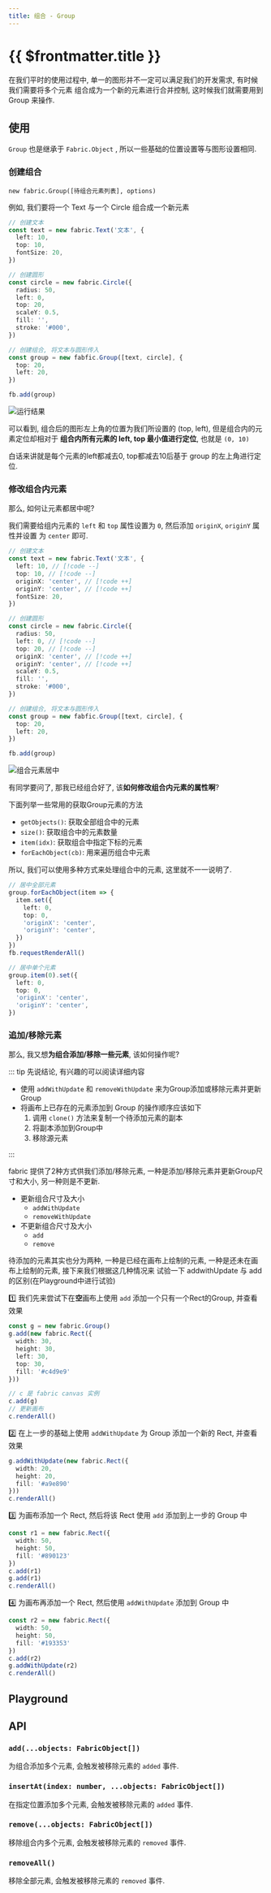 ```yaml
---
title: 组合 - Group
---
```


<script setup>
import GroupDemo from './demos/Group.vue'

</script>

# {{ $frontmatter.title }}

在我们平时的使用过程中, 单一的图形并不一定可以满足我们的开发需求, 有时候我们需要将多个元素
组合成为一个新的元素进行合并控制, 这时候我们就需要用到 Group 来操作.

## 使用

`Group` 也是继承于 `Fabric.Object` , 所以一些基础的位置设置等与图形设置相同.

### 创建组合

`new fabric.Group([待组合元素列表], options)`

例如, 我们要将一个 Text 与一个 Circle 组合成一个新元素

```ts
// 创建文本
const text = new fabric.Text('文本', {
  left: 10,
  top: 10,
  fontSize: 20,
})

// 创建圆形
const circle = new fabric.Circle({
  radius: 50,
  left: 0,
  top: 20,
  scaleY: 0.5,
  fill: '',
  stroke: '#000',
})

// 创建组合, 将文本与圆形传入
const group = new fabfic.Group([text, circle], {
  top: 20,
  left: 20,
})

fb.add(group)
```

<Image src="https://s2.loli.net/2022/12/07/LUv5JVWYxBOfi7n.png" title="运行结果" />

可以看到, 组合后的图形左上角的位置为我们所设置的 (top, left), 但是组合内的元素定位却相对于
**组合内所有元素的 left, top 最小值进行定位**, 也就是 `(0, 10)`

白话来讲就是每个元素的left都减去0, top都减去10后基于 group 的左上角进行定位.

### 修改组合内元素

那么, 如何让元素都居中呢?

我们需要给组内元素的 `left` 和 `top` 属性设置为 `0`, 然后添加 `originX`, `originY` 属性并设置
为 `center` 即可.

```ts
// 创建文本
const text = new fabric.Text('文本', {
  left: 10, // [!code --]
  top: 10, // [!code --]
  originX: 'center', // [!code ++]
  originY: 'center', // [!code ++]
  fontSize: 20,
})

// 创建圆形
const circle = new fabric.Circle({
  radius: 50,
  left: 0, // [!code --]
  top: 20, // [!code --]
  originX: 'center', // [!code ++]
  originY: 'center', // [!code ++]
  scaleY: 0.5,
  fill: '',
  stroke: '#000',
})

// 创建组合, 将文本与圆形传入
const group = new fabfic.Group([text, circle], {
  top: 20,
  left: 20,
})

fb.add(group)
```

<Image src="https://s2.loli.net/2022/12/07/CSOVAEDYKTyjx1e.png" title="组合元素居中" />

有同学要问了, 那我已经组合好了, 该**如何修改组合内元素的属性啊**?

下面列举一些常用的获取Group元素的方法

+ `getObjects()`: 获取全部组合中的元素
+ `size()`: 获取组合中的元素数量
+ `item(idx)`: 获取组合中指定下标的元素
+ `forEachObject(cb)`: 用来遍历组合中元素

所以, 我们可以使用多种方式来处理组合中的元素, 这里就不一一说明了.

```ts
// 居中全部元素
group.forEachObject(item => {
  item.set({
    left: 0,
    top: 0,
    'originX': 'center',
    'originY': 'center',
  })
})
fb.requestRenderAll()

// 居中单个元素
group.item(0).set({
  left: 0,
  top: 0,
  'originX': 'center',
  'originY': 'center',
})
```

### 追加/移除元素

那么, 我又想**为组合添加/移除一些元素**, 该如何操作呢?

::: tip 先说结论, 有兴趣的可以阅读详细内容

+ 使用 `addWithUpdate` 和 `removeWithUpdate` 来为Group添加或移除元素并更新Group
+ 将画布上已存在的元素添加到 Group 的操作顺序应该如下
  1. 调用 `clone()` 方法来复制一个待添加元素的副本
  2. 将副本添加到Group中
  3. 移除源元素

:::

fabric 提供了2种方式供我们添加/移除元素, 一种是添加/移除元素并更新Group尺寸和大小, 另一种则是不更新.

+ 更新组合尺寸及大小
  + `addWithUpdate`
  + `removeWithUpdate`
+ 不更新组合尺寸及大小
  + `add`
  + `remove`

待添加的元素其实也分为两种, 一种是已经在画布上绘制的元素, 一种是还未在画布上绘制的元素, 接下来我们根据这几种情况来
试验一下 addwithUpdate 与 add 的区别(在Playground中进行试验)

1️⃣ 我们先来尝试下在**空**画布上使用 `add` 添加一个只有一个Rect的Group, 并查看效果

```ts
const g = new fabric.Group()
g.add(new fabric.Rect({
  width: 30,
  height: 30,
  left: 30,
  top: 30,
  fill: '#c4d9e9'
}))

// c 是 fabric canvas 实例
c.add(g)
// 更新画布
c.renderAll()
```

2️⃣ 在上一步的基础上使用 `addWithUpdate` 为 Group 添加一个新的 Rect, 并查看效果

```ts
g.addWithUpdate(new fabric.Rect({
  width: 20,
  height: 20,
  fill: '#a9e890'
}))
c.renderAll()
```

3️⃣ 为画布添加一个 Rect, 然后将该 Rect 使用 `add` 添加到上一步的 Group 中

```ts
const r1 = new fabric.Rect({
  width: 50,
  height: 50,
  fill: '#890123'
})
c.add(r1)
g.add(r1)
c.renderAll()
```

4️⃣ 为画布再添加一个 Rect, 然后使用 `addWithUpdate` 添加到 Group 中

```ts
const r2 = new fabric.Rect({
  width: 50,
  height: 50,
  fill: '#193353'
})
c.add(r2)
g.addWithUpdate(r2)
c.renderAll()
```

## Playground

<GroupDemo />


## API

### `add(...objects: FabricObject[])`

为组合添加多个元素, 会触发被移除元素的 `added` 事件.

### `insertAt(index: number, ...objects: FabricObject[])`

在指定位置添加多个元素, 会触发被移除元素的 `added` 事件.

### `remove(...objects: FabricObject[])`

移除组合内多个元素, 会触发被移除元素的 `removed` 事件.

### `removeAll()`

移除全部元素, 会触发被移除元素的 `removed` 事件.

